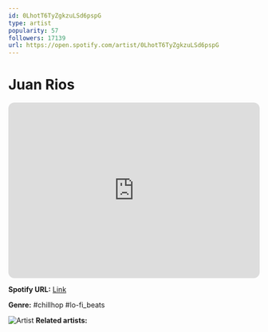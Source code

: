 ```yaml
---
id: 0LhotT6TyZgkzuLSd6pspG
type: artist
popularity: 57
followers: 17139
url: https://open.spotify.com/artist/0LhotT6TyZgkzuLSd6pspG
---
```

# Juan Rios

<iframe style="border-radius:12px" src="https://open.spotify.com/embed/artist/0LhotT6TyZgkzuLSd6pspG" width="100%" height="352" frameBorder="0" allowfullscreen="" allow="autoplay; clipboard-write; encrypted-media; fullscreen; picture-in-picture" loading="lazy"></iframe>

**Spotify URL:** [Link](https://open.spotify.com/artist/0LhotT6TyZgkzuLSd6pspG)

**Genre:**  #chillhop #lo-fi_beats

![Artist](https://i.scdn.co/image/ab6761610000e5eb40c5626d2365bb4ab1dc13ff)
**Related artists:**

